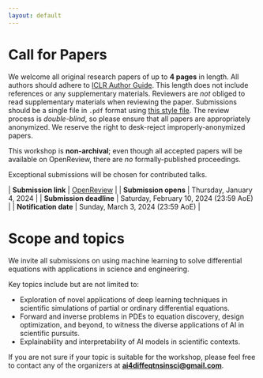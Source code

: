 ```yaml
---
layout: default
---
```


# Call for Papers

We welcome all original research papers of up to **4 pages** in length. All authors should adhere to [ICLR Author Guide](https://www.iclr.cc/Conferences/2024/AuthorGuide). This length does not include
references or any supplementary materials. Reviewers are *not* obliged
to read supplementary materials when reviewing the paper.  Submissions
should be a single file in `.pdf` format using [this style file](assets/iclr2024.zip). The review process is
*double-blind*, so please ensure that all papers are appropriately
anonymized. We reserve the right to desk-reject improperly-anonymized
papers.

This workshop is **non-archival**; even though all accepted papers will be
available on OpenReview, there are *no* formally-published proceedings.

Exceptional submissions will be chosen for contributed talks. 

| **Submission link** | [OpenReview](https://openreview.net/group?id=ICLR.cc/2024/Workshop/AI4DiffEqtnsInSci) |
| **Submission opens** | Thursday, January 4, 2024 |
| **Submission deadline** | Saturday, February 10, 2024 (23:59 AoE) |
| **Notification date** | Sunday, March 3, 2024 (23:59 AoE) |

# Scope and topics

We invite all submissions on using machine learning to solve differential equations with applications in science and engineering.

Key topics include but are not limited to:
- Exploration of novel applications of deep learning techniques in scientific simulations of partial or ordinary differential equations.
- Forward and inverse problems in PDEs to equation discovery, design optimization, and beyond, to witness the diverse applications of AI in scientific pursuits. 
- Explainability and interpretability of AI models in scientific contexts.

If you are not sure if your topic is suitable for the workshop, please feel free to contact any of the organizers at **ai4diffeqtnsinsci@gmail.com**.

